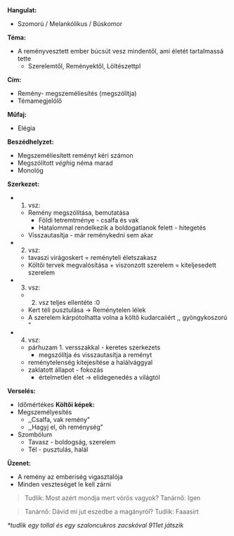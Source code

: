 
**Hangulat:**
- Szomorú / Melankólikus / Búskomor

**Téma:**
- A reményvesztett ember búcsút vesz mindentől, ami életét tartalmassá tette
	- Szerelemtől, Reményektől, Löltészettpl

**Cím:**
- Remény- megszemélíesítés (megszólítja)
- Témamegjelölő

**Műfaj:**
- Elégia

**Beszédhelyzet:**
- Megszemélíesített reményt kéri számon
- Megszólított *végh*ig néma marad
- Monológ

**Szerkezet:**
- 1. vsz:
	- Remény megszólítása, bemutatása
		- Földi tetremtménye - csalfa és vak
		- Hatalommal rendelkezik a boldogatlanok felett - hitegetés
	- Visszautasítja - már reménykedni sem akar

- 2. vsz:
	- tavaszi virágoskert = reményteli életszakasz
	- Költői tervek megvalósítása + viszonzott szerelem = kiteljesedett szerelem

- 3. vsz:
	- 2. vsz teljes ellentéte :0
	- Kert téli pusztulása -> Reménytelen lélek
	- A szerelem kárpótolhatta volna a költő kudarcaiiért ,, gyöngykoszorú "

- 4. vsz:
	- párhuzam 1. versszakkal - keretes szerkezets
		- megszólítja és visszautasítja a reményt
	- reménytelenség kitejesítése a halálvággyal
	- zaklatott állapot - fokozás
		- értelmetlen élet -> elidegenedés a világtól

**Verselés:**
- Időmértékes
**Költői képek:**
- Megszemélyesítés
	- ,,Csalfa, vak remény"
	- ,,Hagyj el, óh reménység"
- Szombólum
	- Tavasz - boldogság, szerelem
	- Tél - pusztulás, halál

**Üzenet:**
- A remény az emberiség vigasztalója
- Minden veszteséget le kell zárni














> Tudlik:         Most azért mondja mert vörös vagyok?
> Tanárnő:     Igen


> Tanárnő:     Dávid mi jut eszedbe a magányról?
> Tudlik:        Faaasirt

*\*tudlik egy tollal és egy szaloncukros zacskóval 911et játszik*